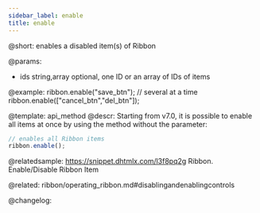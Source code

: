 ```yaml
---
sidebar_label: enable
title: enable
---          
```


@short: enables a disabled item(s) of Ribbon


@params:
- ids 		string,array		optional, one ID or an array of IDs of items



@example:
ribbon.enable("save_btn");
// several at a time
ribbon.enable(["cancel_btn","del_btn"]);


@template: api_method
@descr:
Starting from v7.0, it is possible to enable all items at once by using the method without the parameter:

~~~js
// enables all Ribbon items
ribbon.enable();
~~~

@relatedsample: https://snippet.dhtmlx.com/l3f8pq2g	Ribbon. Enable/Disable Ribbon Item

@related: ribbon/operating_ribbon.md#disablingandenablingcontrols

@changelog:


